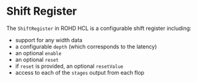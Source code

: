 # Shift Register

The `ShiftRegister` in ROHD HCL is a configurable shift register including:

- support for any width data
- a configurable `depth` (which corresponds to the latency)
- an optional `enable`
- an optional `reset`
- if `reset` is provided, an optional `resetValue`
- access to each of the `stages` output from each flop
